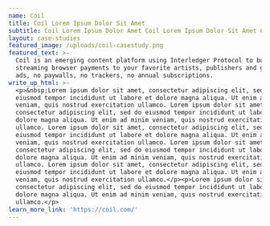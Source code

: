 ```yaml
---
name: Coil
title: Coil Lorem Ipsum Dolor Sit Amet
subtitle: Coil Lorem Ipsum Dolor Amet Coil Lorem Ipsum Dolor Sit Amet Coil onsectetur adipiscing elit, sed do eiusmod temp
layout: case-studies
featured_image: /uploads/coil-casestudy.png
featured_text: >-
  Coil is an emerging content platform using Interledger Protocol to build
  streaming browser payments to your favorite artists, publishers and gamers. No
  ads, no paywalls, no trackers, no annual subscriptions.
write_up_html: >-
  <p>&nbsp;Lorem ipsum dolor sit amet, consectetur adipiscing elit, sed do
  eiusmod tempor incididunt ut labore et dolore magna aliqua. Ut enim ad minim
  veniam, quis nostrud exercitation ullamco. Lorem ipsum dolor sit amet,
  consectetur adipiscing elit, sed do eiusmod tempor incididunt ut labore et
  dolore magna aliqua. Ut enim ad minim veniam, quis nostrud exercitation
  ullamco. Lorem ipsum dolor sit amet, consectetur adipiscing elit, sed do
  eiusmod tempor incididunt ut labore et dolore magna aliqua. Ut enim ad minim
  veniam, quis nostrud exercitation ullamco. Lorem ipsum dolor sit amet,
  consectetur adipiscing elit, sed do eiusmod tempor incididunt ut labore et
  dolore magna aliqua. Ut enim ad minim veniam, quis nostrud exercitation
  ullamco. Lorem ipsum dolor sit amet, consectetur adipiscing elit, sed do
  eiusmod tempor incididunt ut labore et dolore magna aliqua. Ut enim ad minim
  veniam, quis nostrud exercitation ullamco.</p><p>Lorem ipsum dolor sit amet,
  consectetur adipiscing elit, sed do eiusmod tempor incididunt ut labore et
  dolore magna aliqua. Ut enim ad minim veniam, quis nostrud exercitation
  ullamco.</p>
learn_more_link: 'https://coil.com/'
---
```


